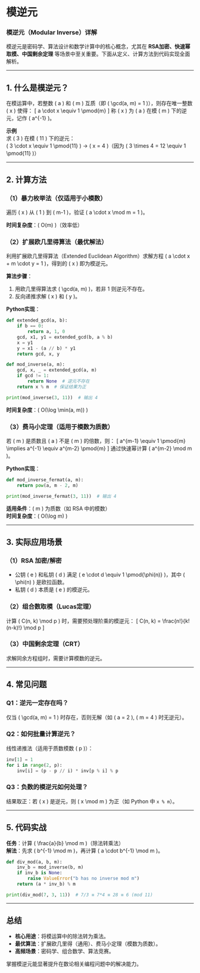 # 模逆元

### **模逆元（Modular Inverse）详解**
模逆元是密码学、算法设计和数学计算中的核心概念，尤其在 **RSA加密、快速幂取模、中国剩余定理** 等场景中至关重要。下面从定义、计算方法到代码实现全面解析。

---

## **1. 什么是模逆元？**
在模运算中，若整数 \( a \) 和 \( m \) 互质（即 \( \gcd(a, m) = 1 \)），则存在唯一整数 \( x \) 使得：
\[
a \cdot x \equiv 1 \pmod{m}
\]
称 \( x \) 为 \( a \) 在模 \( m \) 下的逆元，记作 \( a^{-1} \)。

**示例**  
求 \( 3 \) 在模 \( 11 \) 下的逆元：  
\( 3 \cdot x \equiv 1 \pmod{11} \) → \( x = 4 \)（因为 \( 3 \times 4 = 12 \equiv 1 \pmod{11} \)）

---

## **2. 计算方法**
### **（1）暴力枚举法（仅适用于小模数）**
遍历 \( x \) 从 \( 1 \) 到 \( m-1 \)，验证 \( a \cdot x \mod m = 1 \)。

**时间复杂度**：\( O(m) \)（效率低）

### **（2）扩展欧几里得算法（最优解法）**
利用扩展欧几里得算法（Extended Euclidean Algorithm）求解方程 \( a \cdot x + m \cdot y = 1 \)，得到的 \( x \) 即为模逆元。

**算法步骤**：
1. 用欧几里得算法求 \( \gcd(a, m) \)，若非 1 则逆元不存在。
2. 反向递推求解 \( x \) 和 \( y \)。

**Python实现**：
```python
def extended_gcd(a, b):
    if b == 0:
        return a, 1, 0
    gcd, x1, y1 = extended_gcd(b, a % b)
    x = y1
    y = x1 - (a // b) * y1
    return gcd, x, y

def mod_inverse(a, m):
    gcd, x, _ = extended_gcd(a, m)
    if gcd != 1:
        return None  # 逆元不存在
    return x % m  # 保证结果为正

print(mod_inverse(3, 11))  # 输出 4
```

**时间复杂度**：\( O(\log \min(a, m)) \)

### **（3）费马小定理（适用于模数为质数）**
若 \( m \) 是质数且 \( a \) 不是 \( m \) 的倍数，则：
\[
a^{m-1} \equiv 1 \pmod{m} \implies a^{-1} \equiv a^{m-2} \pmod{m}
\]
通过快速幂计算 \( a^{m-2} \mod m \)。

**Python实现**：
```python
def mod_inverse_fermat(a, m):
    return pow(a, m - 2, m)

print(mod_inverse_fermat(3, 11))  # 输出 4
```

**适用条件**：\( m \) 为质数（如 RSA 中的模数）  
**时间复杂度**：\( O(\log m) \)

---

## **3. 实际应用场景**
### **（1）RSA 加密/解密**
- 公钥 \( e \) 和私钥 \( d \) 满足 \( e \cdot d \equiv 1 \pmod{\phi(n)} \)，其中 \( \phi(n) \) 是欧拉函数。
- 私钥 \( d \) 本质是 \( e \) 的模逆元。

### **（2）组合数取模（Lucas定理）**
计算 \( C(n, k) \mod p \) 时，需要预处理阶乘的模逆元：
\[
C(n, k) = \frac{n!}{k!(n-k)!} \mod p
\]

### **（3）中国剩余定理（CRT）**
求解同余方程组时，需要计算模数的逆元。

---

## **4. 常见问题**
### **Q1：逆元一定存在吗？**
仅当 \( \gcd(a, m) = 1 \) 时存在，否则无解（如 \( a = 2 \), \( m = 4 \) 时无逆元）。

### **Q2：如何批量计算逆元？**
线性递推法（适用于质数模数 \( p \)）：
```python
inv[1] = 1
for i in range(2, p):
    inv[i] = (p - p // i) * inv[p % i] % p
```

### **Q3：负数的模逆元如何处理？**
结果取正：若 \( x \) 是逆元，则 \( x \mod m \) 为正（如 Python 中 `x % m`）。

---

## **5. 代码实战**
**任务**：计算 \( \frac{a}{b} \mod m \)（除法转乘法）  
**解法**：先求 \( b^{-1} \mod m \)，再计算 \( a \cdot b^{-1} \mod m \)。

```python
def div_mod(a, b, m):
    inv_b = mod_inverse(b, m)
    if inv_b is None:
        raise ValueError("b has no inverse mod m")
    return (a * inv_b) % m

print(div_mod(7, 3, 11))  # 7/3 ≡ 7*4 ≡ 28 ≡ 6 (mod 11)
```

---

## **总结**
- **核心用途**：将模运算中的除法转为乘法。
- **最优算法**：扩展欧几里得（通用）、费马小定理（模数为质数）。
- **高频场景**：密码学、组合数学、算法竞赛。

掌握模逆元能显著提升在数论相关编程问题中的解决能力。